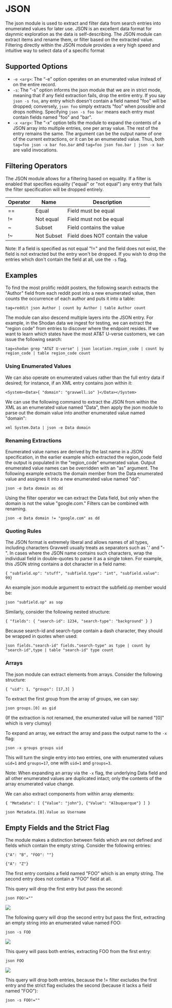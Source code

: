 # JSON

The json module is used to extract and filter data from search entries into enumerated values for later use.  JSON is an excellent data format for daynmic exploration as the data is self-describing.  The JSON module can extract items and rename them, or filter based on the extracted value.  Filtering directly within the JSON module provides a very high speed and intuitive way to select data of a specific format 

## Supported Options

* `-e <arg>`: The “-e” option operates on an enumerated value instead of on the entire record.
* `-s`: The “-s” option informs the json module that we are in strict mode, meaning that if any field extraction fails, drop the entire entry. If you say `json -s foo`, any entry which doesn't contain a field named "foo" will be dropped; conversely, `json foo` simply extracts "foo" when possible and drops nothing. Specifying `json -s foo bar` means each entry must contain fields named "foo" and "bar".
* `-x <arg>`: The “-x” option tells the module to expand the contents of a JSON array into multiple entries, one per array value. The rest of the entry remains the same. The argument can be the output name of one of the current extractions, or it can be an enumerated value. Thus, both `tag=foo json -x bar foo.bar` and `tag=foo json foo.bar | json -x bar` are valid invocations.

## Filtering Operators

The JSON module allows for a filtering based on equality.  If a filter is enabled that specifies equality ("equal" or "not equal") any entry that fails the filter specification will be dropped entirely.  

| Operator | Name | Description |
|----------|------|-------------|
| == | Equal | Field must be equal
| != | Not equal | Field must not be equal
| ~ | Subset | Field contains the value
| !~ | Not Subset | Field does NOT contain the value

Note: If a field is specified as not equal "!=" and the field does not exist, the field is not extracted but the entry won't be dropped. If you wish to drop the entries which don't contain the field at all, use the `-s` flag.

## Examples
To find the most prolific reddit posters, the following search extracts the "Author" field from each reddit post into a new enumerated value, then counts the occurrence of each author and puts it into a table:

```
tag=reddit json Author | count by Author | table Author count
```

The module can also descend multiple layers into the JSON entry. For example, in the Shodan data we ingest for testing, we can extract the "region code" from entries to discover where the endpoint resides. If we want to learn which states have the most AT&T U-verse customers, we can issue the following search:

```
tag=shodan grep "AT&T U-verse" | json location.region_code | count by region_code | table region_code count
```

### Using Enumerated Values

We can also operate on enumerated values rather than the full entry data if desired; for instance, if an XML entry contains json within it:

```
<System><Data>{ "domain": "gravwell.io" }</Data></System>
```

We can use the following command to extract the JSON from within the XML as an enumerated value named "Data", then apply the json module to parse out the domain value into another enumerated value named "domain":

```
xml System.Data | json -e Data domain
```

### Renaming Extractions

Enumerated value names are derived by the last name in a JSON specification, in the earlier example which extracted the region_code field the output is populated in the "region_code" enumerated value.  Output enumerated value names can be overridden with an "as" argument.  The following example extracts the domain member from the Data enumerated value and assignes it into a new enumerated value named "dd":

```
json -e Data domain as dd
```
Using the filter operator we can extract the Data field, but only when the domain is not the value "google.com." Filters can be combined with renaming.

```
json -e Data domain != "google.com" as dd
```

### Quoting Rules

The JSON format is extremely liberal and allows names of all types, including characters Gravwell usually treats as separators such as '.' and "-". In cases where the JSON name contains such characters, wrap the individual field in double-quotes to parse it as a single token. For example, this JSON string contains a dot character in a field name:

```
{ "subfield.op": "stuff", "subfield.type": "int", "subfield.value": 99}
```

An example json module argument to extract the subfield.op member would be:

```
json "subfield.op" as sop
```

Similarly, consider the following nested structure:

```
{ "fields": { "search-id": 1234, "search-type": "background" } }
```

Because search-id and search-type contain a dash character, they should be wrapped in quotes when used:

```
json fields."search-id" fields."search-type" as type | count by "search-id",type | table "search-id" type count
```

### Arrays

The json module can extract elements from arrays. Consider the following structure:

```
{ "uid": 1, "groups": [17,3] }
```

To extract the first group from the array of groups, we can say:

```
json groups.[0] as gid
```

(If the extraction is not renamed, the enumerated value will be named "[0]" which is very clumsy)

To expand an array, we extract the array and pass the output name to the `-x` flag:

```
json -x groups groups uid
```

This will turn the single entry into two entries, one with enumerated values `uid=1` and `groups=17`, one with `uid=1` and `groups=3`.

Note: When expanding an array via the `-x` flag, the underlying Data field and all other enumerated values are duplicated intact; only the contents of the array enumerated value change.

We can also extract components from within array elements:

```
{ "Metadata": [ {"Value": "john"}, {"Value": "Albuquerque"} ] }
```

```
json Metadata.[0].Value as Username
```


## Empty Fields and the Strict Flag

The module makes a distinction between fields which are not defined and fields which contain the empty string. Consider the following entries:

```
{"A": "B", "FOO": ""}
```

```
{"A": "Z"}
```

The first entry contains a field named "FOO" which is an empty string. The second entry does not contain a "FOO" field at all.

This query will drop the first entry but pass the second:

```
json FOO!=""
```

![](foo1.png)

The following query will drop the second entry but pass the first, extracting an empty string into an enumerated value named FOO:

```
json -s FOO
```

![](foo2.png)

This query will pass both entries, extracting FOO from the first entry:

```
json FOO
```

![](foo3.png)

This query will drop both entries, because the != filter excludes the first entry and the strict flag excludes the second (because it lacks a field named "FOO"):

```
json -s FOO!=""
```
